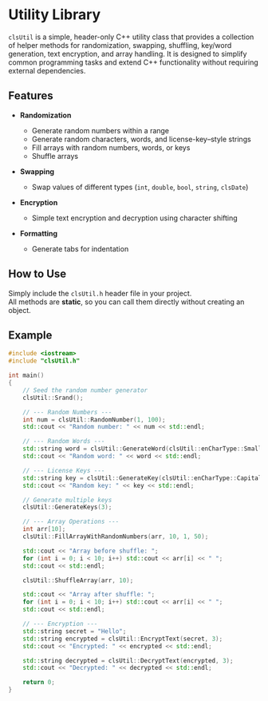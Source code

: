# Utility Library

`clsUtil` is a simple, header-only C++ utility class that provides a collection of helper methods for randomization, swapping, shuffling, key/word generation, text encryption, and array handling. It is designed to simplify common programming tasks and extend C++ functionality without requiring external dependencies.

## Features

- **Randomization**
  - Generate random numbers within a range
  - Generate random characters, words, and license-key–style strings
  - Fill arrays with random numbers, words, or keys
  - Shuffle arrays

- **Swapping**
  - Swap values of different types (`int`, `double`, `bool`, `string`, `clsDate`)

- **Encryption**
  - Simple text encryption and decryption using character shifting

- **Formatting**
  - Generate tabs for indentation

## How to Use

Simply include the `clsUtil.h` header file in your project.  
All methods are **static**, so you can call them directly without creating an object.

## Example

```cpp
#include <iostream>
#include "clsUtil.h"

int main()
{
    // Seed the random number generator
    clsUtil::Srand();

    // --- Random Numbers ---
    int num = clsUtil::RandomNumber(1, 100);
    std::cout << "Random number: " << num << std::endl;

    // --- Random Words ---
    std::string word = clsUtil::GenerateWord(clsUtil::enCharType::SmallLetter, 5);
    std::cout << "Random word: " << word << std::endl;

    // --- License Keys ---
    std::string key = clsUtil::GenerateKey(clsUtil::enCharType::CapitalLetter);
    std::cout << "Random key: " << key << std::endl;

    // Generate multiple keys
    clsUtil::GenerateKeys(3);

    // --- Array Operations ---
    int arr[10];
    clsUtil::FillArrayWithRandomNumbers(arr, 10, 1, 50);

    std::cout << "Array before shuffle: ";
    for (int i = 0; i < 10; i++) std::cout << arr[i] << " ";
    std::cout << std::endl;

    clsUtil::ShuffleArray(arr, 10);

    std::cout << "Array after shuffle: ";
    for (int i = 0; i < 10; i++) std::cout << arr[i] << " ";
    std::cout << std::endl;

    // --- Encryption ---
    std::string secret = "Hello";
    std::string encrypted = clsUtil::EncryptText(secret, 3);
    std::cout << "Encrypted: " << encrypted << std::endl;

    std::string decrypted = clsUtil::DecryptText(encrypted, 3);
    std::cout << "Decrypted: " << decrypted << std::endl;

    return 0;
}
